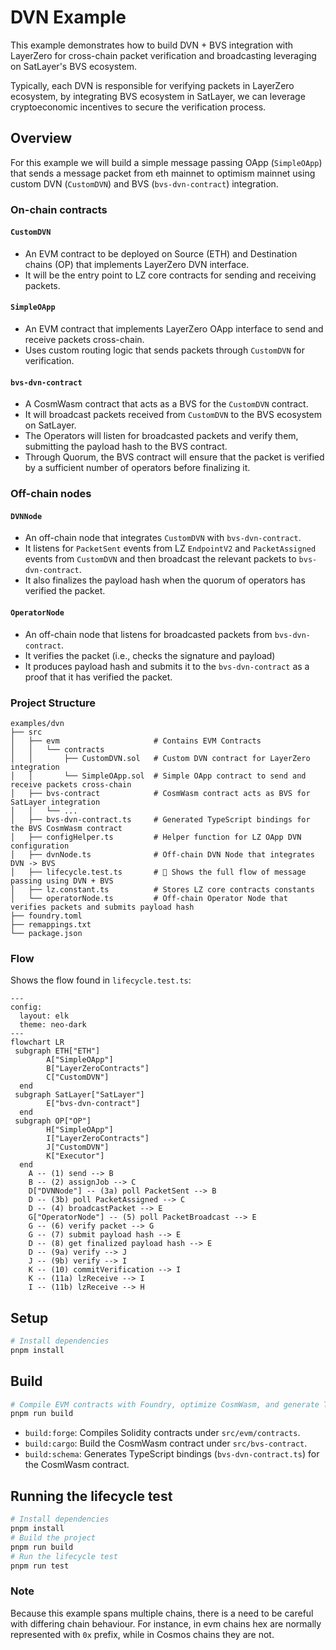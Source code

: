 # DVN Example

This example demonstrates how to build DVN + BVS integration with LayerZero for cross-chain packet verification
and broadcasting leveraging on SatLayer's BVS ecosystem.

Typically, each DVN is responsible for verifying packets in LayerZero ecosystem,
by integrating BVS ecosystem in SatLayer, we can leverage cryptoeconomic incentives to secure the verification process.

## Overview

For this example we will build a simple message passing OApp
(`SimpleOApp`) that sends a message packet from eth mainnet to optimism mainnet using custom DVN (`CustomDVN`) and BVS (`bvs-dvn-contract`) integration.

### On-chain contracts

#### `CustomDVN`

- An EVM contract to be deployed on Source (ETH) and Destination chains (OP) that implements LayerZero DVN interface.
- It will be the entry point to LZ core contracts for sending and receiving packets.

#### `SimpleOApp`

- An EVM contract that implements LayerZero OApp interface to send and receive packets cross-chain.
- Uses custom routing logic that sends packets through `CustomDVN` for verification.

#### `bvs-dvn-contract`

- A CosmWasm contract that acts as a BVS for the `CustomDVN` contract.
- It will broadcast packets received from `CustomDVN` to the BVS ecosystem on SatLayer.
- The Operators will listen for broadcasted packets and verify them, submitting the payload hash to the BVS contract.
- Through Quorum, the BVS contract will ensure that the packet is verified by a sufficient number of operators before finalizing it.

### Off-chain nodes

#### `DVNNode`

- An off-chain node that integrates `CustomDVN` with `bvs-dvn-contract`.
- It listens for `PacketSent` events from LZ `EndpointV2` and `PacketAssigned` events from `CustomDVN` and then broadcast the relevant packets to `bvs-dvn-contract`.
- It also finalizes the payload hash when the quorum of operators has verified the packet.

#### `OperatorNode`

- An off-chain node that listens for broadcasted packets from `bvs-dvn-contract`.
- It verifies the packet (i.e., checks the signature and payload)
- It produces payload hash and submits it to the `bvs-dvn-contract` as a proof that it has verified the packet.

### Project Structure

```
examples/dvn
├── src
│   ├── evm                     # Contains EVM Contracts
│   │   └── contracts
│   │       ├── CustomDVN.sol   # Custom DVN contract for LayerZero integration
│   │       └── SimpleOApp.sol  # Simple OApp contract to send and receive packets cross-chain
│   ├── bvs-contract            # CosmWasm contract acts as BVS for SatLayer integration
│   │   └── ...
│   ├── bvs-dvn-contract.ts     # Generated TypeScript bindings for the BVS CosmWasm contract
│   ├── configHelper.ts         # Helper function for LZ OApp DVN configuration
│   ├── dvnNode.ts              # Off-chain DVN Node that integrates DVN -> BVS
│   ├── lifecycle.test.ts       # 👀 Shows the full flow of message passing using DVN + BVS
│   ├── lz.constant.ts          # Stores LZ core contracts constants
│   └── operatorNode.ts         # Off-chain Operator Node that verifies packets and submits payload hash
├── foundry.toml
├── remappings.txt
└── package.json
```

### Flow

Shows the flow found in `lifecycle.test.ts`:

```mermaid
---
config:
  layout: elk
  theme: neo-dark
---
flowchart LR
 subgraph ETH["ETH"]
        A["SimpleOApp"]
        B["LayerZeroContracts"]
        C["CustomDVN"]
  end
 subgraph SatLayer["SatLayer"]
        E["bvs-dvn-contract"]
  end
 subgraph OP["OP"]
        H["SimpleOApp"]
        I["LayerZeroContracts"]
        J["CustomDVN"]
        K["Executor"]
  end
    A -- (1) send --> B
    B -- (2) assignJob --> C
    D["DVNNode"] -- (3a) poll PacketSent --> B
    D -- (3b) poll PacketAssigned --> C
    D -- (4) broadcastPacket --> E
    G["OperatorNode"] -- (5) poll PacketBroadcast --> E
    G -- (6) verify packet --> G
    G -- (7) submit payload hash --> E
    D -- (8) get finalized payload hash --> E
    D -- (9a) verify --> J
    J -- (9b) verify --> I
    K -- (10) commitVerification --> I
    K -- (11a) lzReceive --> I
    I -- (11b) lzReceive --> H
```

## Setup

```bash
# Install dependencies
pnpm install
```

## Build

```bash
# Compile EVM contracts with Foundry, optimize CosmWasm, and generate TS bindings
pnpm run build
```

- `build:forge`: Compiles Solidity contracts under `src/evm/contracts`.
- `build:cargo`: Build the CosmWasm contract under `src/bvs-contract`.
- `build:schema`: Generates TypeScript bindings (`bvs-dvn-contract.ts`) for the CosmWasm contract.

## Running the lifecycle test

```bash
# Install dependencies
pnpm install
# Build the project
pnpm run build
# Run the lifecycle test
pnpm run test
```

### Note

Because this example spans multiple chains, there is a need to be careful with differing chain behaviour.
For instance, in evm chains hex are normally represented with `0x` prefix, while in Cosmos chains they are not.
